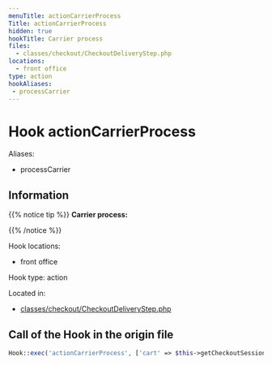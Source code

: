 ```yaml
---
menuTitle: actionCarrierProcess
Title: actionCarrierProcess
hidden: true
hookTitle: Carrier process
files:
  - classes/checkout/CheckoutDeliveryStep.php
locations:
  - front office
type: action
hookAliases:
 - processCarrier
---
```


# Hook actionCarrierProcess

Aliases: 
 - processCarrier



## Information

{{% notice tip %}}
**Carrier process:** 


{{% /notice %}}

Hook locations: 
  - front office

Hook type: action

Located in: 
  - [classes/checkout/CheckoutDeliveryStep.php](https://github.com/PrestaShop/PrestaShop/blob/8.0.x/classes/checkout/CheckoutDeliveryStep.php)

## Call of the Hook in the origin file

```php
Hook::exec('actionCarrierProcess', ['cart' => $this->getCheckoutSession()->getCart()])
```